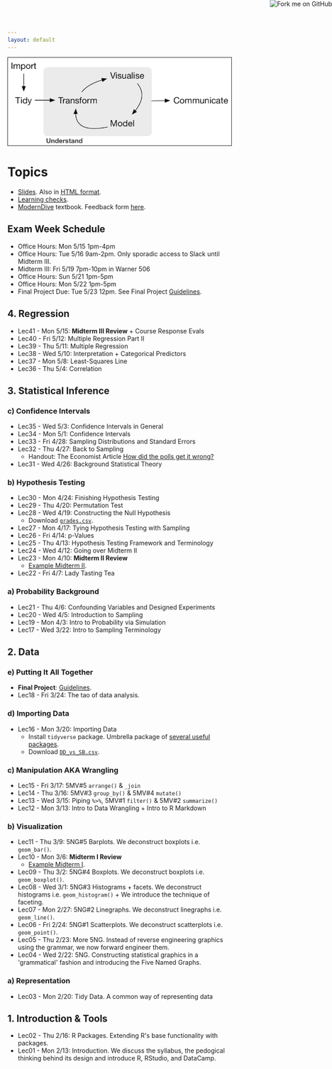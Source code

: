 ```yaml
---
layout: default
---
```


<a target="_blank" class="page-link" href="https://github.com/{{ site.github_username }}{{ site.baseurl }}"><img style="position: absolute; top: 0; right: 0; border: 0;" src="https://camo.githubusercontent.com/365986a132ccd6a44c23a9169022c0b5c890c387/68747470733a2f2f73332e616d617a6f6e6177732e636f6d2f6769746875622f726962626f6e732f666f726b6d655f72696768745f7265645f6161303030302e706e67" alt="Fork me on GitHub" data-canonical-src="https://s3.amazonaws.com/github/ribbons/forkme_right_red_aa0000.png"></a>

<img src="./assets/figure/pipeline.png" alt="Drawing" style="width: 700px;" border="1"/>

# Topics

* <a target="_blank" class="page-link" href="{{ site.baseurl }}/slides.html">Slides</a>. Also in <a target="_blank" class="page-link" href="{{ site.baseurl }}/notes.html">HTML format</a>.
* <a target="_blank" class="page-link" href="{{ site.baseurl }}/LC.html">Learning checks</a>.
* <a target="_blank" class="page-link" href="https://rudeboybert.github.io/ModernDive/">ModernDive</a> textbook. Feedback form <a target="_blank" class="page-link" href="https://docs.google.com/forms/d/e/1FAIpQLSd28dfQ6r9DwIBPEErWE4PIxrDOSerhPYSoXmONiUHfrbo2ww/viewform">here</a>.




## Exam Week Schedule

* Office Hours: Mon 5/15 1pm-4pm
* Office Hours: Tue 5/16 9am-2pm. Only sporadic access to Slack until Midterm III.
* Midterm III: Fri 5/19 7pm-10pm in Warner 506
* Office Hours: Sun 5/21 1pm-5pm
* Office Hours: Mon 5/22 1pm-5pm
* Final Project Due: Tue 5/23 12pm. See Final Project <a href="{{ site.baseurl }}/PS/final_project/final_project_outline.html#3_final_project_submission" target="_blank">Guidelines</a>.




## 4. Regression

* Lec41 - Mon 5/15: **Midterm III Review** + Course Response Evals
* Lec40 - Fri 5/12: Multiple Regression Part II
* Lec39 - Thu 5/11: Multiple Regression
* Lec38 - Wed 5/10: Interpretation + Categorical Predictors
* Lec37 - Mon 5/8: Least-Squares Line
* Lec36 - Thu 5/4: Correlation





## 3. Statistical Inference

### c) Confidence Intervals

* Lec35 - Wed 5/3: Confidence Intervals in General
* Lec34 - Mon 5/1: Confidence Intervals
* Lec33 - Fri 4/28: Sampling Distributions and Standard Errors
* Lec32 - Thu 4/27: Back to Sampling
    + Handout: The Economist Article <a href="http://www.economist.com/blogs/economist-explains/2016/11/economist-explains-3" target="_blank">How did the polls get it wrong?</a>
* Lec31 - Wed 4/26: Background Statistical Theory


### b) Hypothesis Testing

* Lec30 - Mon 4/24: Finishing Hypothesis Testing
* Lec29 - Thu 4/20: Permutation Test
* Lec28 - Wed 4/19: Constructing the Null Hypothesis
    + Download <a href="{{ site.baseurl }}/assets/data/grades.csv" target="_blank">`grades.csv`</a>.
* Lec27 - Mon 4/17: Tying Hypothesis Testing with Sampling
* Lec26 - Fri 4/14: p-Values
* Lec25 - Thu 4/13: Hypothesis Testing Framework and Terminology
* Lec24 - Wed 4/12: Going over Midterm II
* Lec23 - Mon 4/10: **Midterm II Review**
    + <a href="{{ site.baseurl }}/assets/Midterm-II.pdf" target="_blank">Example Midterm II</a>.
* Lec22 - Fri 4/7: Lady Tasting Tea


### a) Probability Background

* Lec21 - Thu 4/6: Confounding Variables and Designed Experiments
* Lec20 - Wed 4/5: Introduction to Sampling
* Lec19 - Mon 4/3: Intro to Probability via Simulation
* Lec17 - Wed 3/22: Intro to Sampling Terminology





## 2. Data

### e) Putting It All Together

* **Final Project**: <a href="{{ site.baseurl }}/PS/final_project/final_project_outline.html#3_final_project_submission" target="_blank">Guidelines</a>.
* Lec18 - Fri 3/24: The tao of data analysis.


### d) Importing Data

* Lec16 - Mon 3/20: Importing Data
    + Install `tidyverse` package. Umbrella package of <a href="http://tidyverse.org/" target="_blank">several useful packages</a>.
    + Download <a href="{{ site.baseurl }}/assets/data/DD_vs_SB.csv" target="_blank">`DD_vs_SB.csv`</a>.


### c) Manipulation AKA Wrangling

* Lec15 - Fri 3/17: 5MV#5 `arrange()` & `_join`
* Lec14 - Thu 3/16: 5MV#3 `group_by()` & 5MV#4 `mutate()`
* Lec13 - Wed 3/15: Piping `%>%`, 5MV#1 `filter()` & 5MV#2 `summarize()`
* Lec12 - Mon 3/13: Intro to Data Wrangling + Intro to R Markdown


### b) Visualization

* Lec11 - Thu 3/9: 5NG#5 Barplots. We deconstruct boxplots i.e. `geom_bar()`.
* Lec10 - Mon 3/6: **Midterm I Review**
    + <a href="{{ site.baseurl }}/assets/Midterm-I.pdf" target="_blank">Example Midterm I</a>.
* Lec09 - Thu 3/2: 5NG#4 Boxplots. We deconstruct boxplots i.e. `geom_boxplot()`.
* Lec08 - Wed 3/1: 5NG#3 Histograms + facets. We deconstruct histograms i.e. `geom_histogram()` + We introduce the technique of faceting.
* Lec07 - Mon 2/27: 5NG#2 Linegraphs. We deconstruct linegraphs i.e. `geom_line()`.
* Lec06 - Fri 2/24: 5NG#1 Scatterplots. We deconstruct scatterplots i.e. `geom_point()`.
* Lec05 - Thu 2/23: More 5NG. Instead of reverse engineering graphics using the grammar, we now forward engineer them.
* Lec04 - Wed 2/22: 5NG. Constructing statistical graphics in a 'grammatical' fashion and introducing the Five Named Graphs.


### a) Representation

* Lec03 - Mon 2/20: Tidy Data. A common way of representing data





## 1. Introduction & Tools

* Lec02 - Thu 2/16: R Packages. Extending R's base functionality with packages.
* Lec01 - Mon 2/13: Introduction. We discuss the syllabus, the pedogical thinking behind its design and introduce R, RStudio, and DataCamp.
